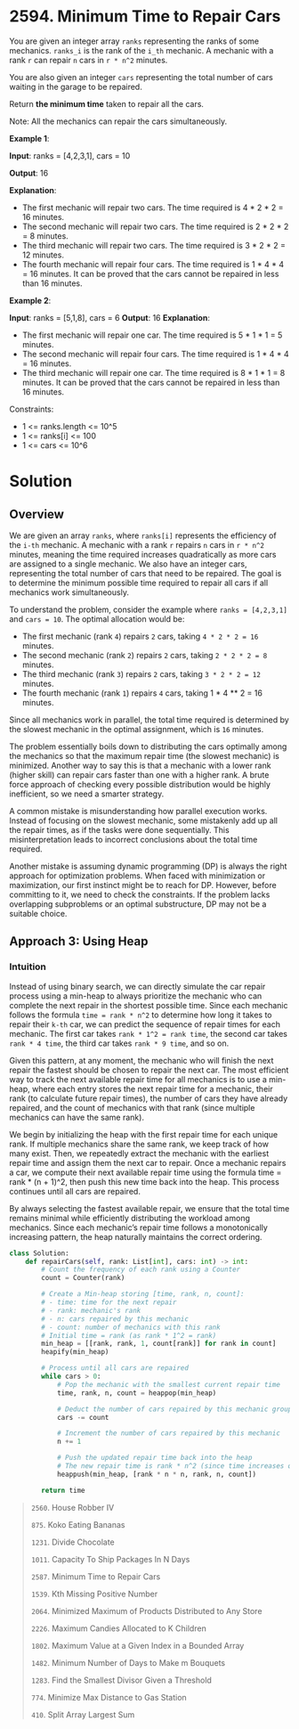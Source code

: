 
# 2594. Minimum Time to Repair Cars

You are given an integer array `ranks` representing the ranks of some mechanics. `ranks_i` is the rank of the `i_th` mechanic. A mechanic with a rank `r` can repair `n` cars in `r * n^2` minutes.

You are also given an integer `cars` representing the total number of cars waiting in the garage to be repaired.

Return **the minimum time** taken to repair all the cars.

Note: All the mechanics can repair the cars simultaneously.

**Example 1**:

**Input**: ranks = [4,2,3,1], cars = 10

**Output**: 16

**Explanation**: 

- The first mechanic will repair two cars. The time required is 4 * 2 * 2 = 16 minutes.
- The second mechanic will repair two cars. The time required is 2 * 2 * 2 = 8 minutes.
- The third mechanic will repair two cars. The time required is 3 * 2 * 2 = 12 minutes.
- The fourth mechanic will repair four cars. The time required is 1 * 4 * 4 = 16 minutes.
It can be proved that the cars cannot be repaired in less than 16 minutes.​​​​​

**Example 2**:

**Input**: ranks = [5,1,8], cars = 6
**Output**: 16
**Explanation**:

- The first mechanic will repair one car. The time required is 5 * 1 * 1 = 5 minutes.
- The second mechanic will repair four cars. The time required is 1 * 4 * 4 = 16 minutes.
- The third mechanic will repair one car. The time required is 8 * 1 * 1 = 8 minutes.
It can be proved that the cars cannot be repaired in less than 16 minutes.​​​​​

Constraints:

- 1 <= ranks.length <= 10^5
- 1 <= ranks[i] <= 100
- 1 <= cars <= 10^6

# Solution

## Overview

We are given an array `ranks`, where `ranks[i]` represents the efficiency of the `i-th` mechanic. A mechanic with a rank `r` repairs `n` cars in `r * n^2` minutes, meaning the time required increases quadratically as more cars are assigned to a single mechanic. We also have an integer cars, representing the total number of cars that need to be repaired. The goal is to determine the minimum possible time required to repair all cars if all mechanics work simultaneously.

To understand the problem, consider the example where `ranks = [4,2,3,1]` and `cars = 10`. The optimal allocation would be:

- The first mechanic (rank `4`) repairs `2` cars, taking `4 * 2 * 2 = 16` minutes.
- The second mechanic (rank `2`) repairs `2` cars, taking `2 * 2 * 2 = 8` minutes.
- The third mechanic (rank `3`) repairs `2` cars, taking `3 * 2 * 2 = 12` minutes.
- The fourth mechanic (rank `1`) repairs `4` cars, taking 1 * 4 ** 2 = 16 minutes.

Since all mechanics work in parallel, the total time required is determined by the slowest mechanic in the optimal assignment, which is `16` minutes.

The problem essentially boils down to distributing the cars optimally among the mechanics so that the maximum repair time (the slowest mechanic) is minimized. Another way to say this is that a mechanic with a lower rank (higher skill) can repair cars faster than one with a higher rank. A brute force approach of checking every possible distribution would be highly inefficient, so we need a smarter strategy.

A common mistake is misunderstanding how parallel execution works. Instead of focusing on the slowest mechanic, some mistakenly add up all the repair times, as if the tasks were done sequentially. This misinterpretation leads to incorrect conclusions about the total time required.

Another mistake is assuming dynamic programming (DP) is always the right approach for optimization problems. When faced with minimization or maximization, our first instinct might be to reach for DP. However, before committing to it, we need to check the constraints. If the problem lacks overlapping subproblems or an optimal substructure, DP may not be a suitable choice.

## Approach 3: Using Heap

### Intuition

Instead of using binary search, we can directly simulate the car repair process using a min-heap to always prioritize the mechanic who can complete the next repair in the shortest possible time. Since each mechanic follows the formula `time = rank * n^2` to determine how long it takes to repair their `k-th` car, we can predict the sequence of repair times for each mechanic. The first car takes `rank * 1^2 = rank time`, the second car takes `rank * 4 time`, the third car takes `rank * 9 time`, and so on.

Given this pattern, at any moment, the mechanic who will finish the next repair the fastest should be chosen to repair the next car. The most efficient way to track the next available repair time for all mechanics is to use a min-heap, where each entry stores the next repair time for a mechanic, their rank (to calculate future repair times), the number of cars they have already repaired, and the count of mechanics with that rank (since multiple mechanics can have the same rank).

We begin by initializing the heap with the first repair time for each unique rank. If multiple mechanics share the same rank, we keep track of how many exist. Then, we repeatedly extract the mechanic with the earliest repair time and assign them the next car to repair. Once a mechanic repairs a car, we compute their next available repair time using the formula time = rank * (n + 1)^2, then push this new time back into the heap. This process continues until all cars are repaired.

By always selecting the fastest available repair, we ensure that the total time remains minimal while efficiently distributing the workload among mechanics. Since each mechanic’s repair time follows a monotonically increasing pattern, the heap naturally maintains the correct ordering.

```python
class Solution:
    def repairCars(self, rank: List[int], cars: int) -> int:
        # Count the frequency of each rank using a Counter
        count = Counter(rank)

        # Create a Min-heap storing [time, rank, n, count]:
        # - time: time for the next repair
        # - rank: mechanic's rank
        # - n: cars repaired by this mechanic
        # - count: number of mechanics with this rank
        # Initial time = rank (as rank * 1^2 = rank)
        min_heap = [[rank, rank, 1, count[rank]] for rank in count]
        heapify(min_heap)

        # Process until all cars are repaired
        while cars > 0:
            # Pop the mechanic with the smallest current repair time
            time, rank, n, count = heappop(min_heap)

            # Deduct the number of cars repaired by this mechanic group
            cars -= count

            # Increment the number of cars repaired by this mechanic
            n += 1

            # Push the updated repair time back into the heap
            # The new repair time is rank * n^2 (since time increases quadratically with n)
            heappush(min_heap, [rank * n * n, rank, n, count])

        return time
```

> `2560`. House Robber IV
> 
> `875`. Koko Eating Bananas
> 
> `1231`. Divide Chocolate
> 
> `1011`. Capacity To Ship Packages In N Days
> 
> `2587`. Minimum Time to Repair Cars
> 
> `1539`. Kth Missing Positive Number
> 
> `2064`. Minimized Maximum of Products Distributed to Any Store
> 
> `2226`. Maximum Candies Allocated to K Children
> 
> `1802`. Maximum Value at a Given Index in a Bounded Array
> 
> `1482`. Minimum Number of Days to Make m Bouquets
> 
> `1283`. Find the Smallest Divisor Given a Threshold
> 
> `774`. Minimize Max Distance to Gas Station
> 
> `410`. Split Array Largest Sum

